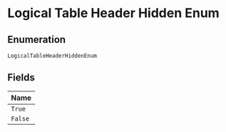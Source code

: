 
# Logical Table Header Hidden Enum

## Enumeration

`LogicalTableHeaderHiddenEnum`

## Fields

| Name |
|  --- |
| `True` |
| `False` |

